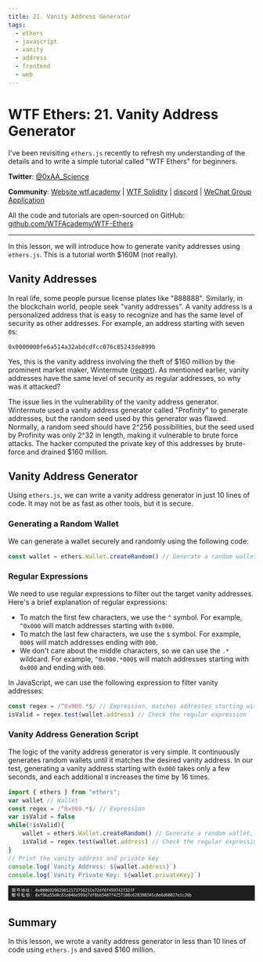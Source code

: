 ```yaml
---
title: 21. Vanity Address Generator
tags:
  - ethers
  - javascript
  - vanity
  - address
  - frontend
  - web
---
```


# WTF Ethers: 21. Vanity Address Generator

I've been revisiting `ethers.js` recently to refresh my understanding of the details and to write a simple tutorial called "WTF Ethers" for beginners.

**Twitter**: [@0xAA_Science](https://twitter.com/0xAA_Science)

**Community**: [Website wtf.academy](https://wtf.academy) | [WTF Solidity](https://github.com/AmazingAng/WTFSolidity) | [discord](https://discord.gg/5akcruXrsk) | [WeChat Group Application](https://docs.google.com/forms/d/e/1FAIpQLSe4KGT8Sh6sJ7hedQRuIYirOoZK_85miz3dw7vA1-YjodgJ-A/viewform?usp=sf_link)

All the code and tutorials are open-sourced on GitHub: [github.com/WTFAcademy/WTF-Ethers](https://github.com/WTFAcademy/WTF-Ethers)

-----

In this lesson, we will introduce how to generate vanity addresses using `ethers.js`. This is a tutorial worth $160M (not really).

## Vanity Addresses

In real life, some people pursue license plates like "888888". Similarly, in the blockchain world, people seek "vanity addresses". A vanity address is a personalized address that is easy to recognize and has the same level of security as other addresses. For example, an address starting with seven `0`s:

```solidity
0x0000000fe6a514a32abdcdfcc076c85243de899b
```

Yes, this is the vanity address involving the theft of $160 million by the prominent market maker, Wintermute ([report](https://www.blocktempo.com/head-market-maker-wintermute-hacked-loses-160-million-magnesium/)). As mentioned earlier, vanity addresses have the same level of security as regular addresses, so why was it attacked?

The issue lies in the vulnerability of the vanity address generator. Wintermute used a vanity address generator called "Profinity" to generate addresses, but the random seed used by this generator was flawed. Normally, a random seed should have 2^256 possibilities, but the seed used by Profinity was only 2^32 in length, making it vulnerable to brute force attacks. The hacker computed the private key of this addresses by brute-force and drained $160 million.

## Vanity Address Generator

Using `ethers.js`, we can write a vanity address generator in just 10 lines of code. It may not be as fast as other tools, but it is secure.

### Generating a Random Wallet

We can generate a wallet securely and randomly using the following code:

```js
const wallet = ethers.Wallet.createRandom() // Generate a random wallet, secure
```

### Regular Expressions

We need to use regular expressions to filter out the target vanity addresses. Here's a brief explanation of regular expressions:
   - To match the first few characters, we use the `^` symbol. For example, `^0x000` will match addresses starting with `0x000`.
   - To match the last few characters, we use the `$` symbol. For example, `000$` will match addresses ending with `000`.
   - We don't care about the middle characters, so we can use the `.*` wildcard. For example, `^0x000.*000$` will match addresses starting with `0x000` and ending with `000`.

In JavaScript, we can use the following expression to filter vanity addresses:
```js
const regex = /^0x000.*$/ // Expression, matches addresses starting with 0x000
isValid = regex.test(wallet.address) // Check the regular expression
```

### Vanity Address Generation Script

The logic of the vanity address generator is very simple. It continuously generates random wallets until it matches the desired vanity address. In our test, generating a vanity address starting with `0x000` takes only a few seconds, and each additional `0` increases the time by 16 times.

```js
import { ethers } from "ethers";
var wallet // Wallet
const regex = /^0x000.*$/ // Expression
var isValid = false
while(!isValid){
    wallet = ethers.Wallet.createRandom() // Generate a random wallet, secure
    isValid = regex.test(wallet.address) // Check the regular expression
}
// Print the vanity address and private key
console.log(`Vanity Address: ${wallet.address}`)
console.log(`Vanity Private Key: ${wallet.privateKey}`)
```

![Vanity Address Generation](./img/21-1.png)

## Summary

In this lesson, we wrote a vanity address generator in less than 10 lines of code using `ethers.js` and saved $160 million.